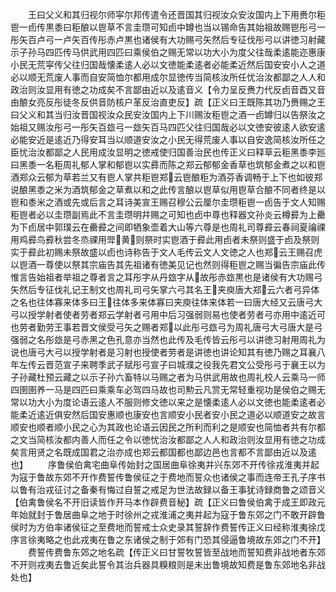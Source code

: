 <!-- { "loadSidebar": true } -->
　　王曰父义和其归视尔师寜尔邦传遣令还晋国其归视汝众安汝国内上下用赉尔秬鬯一卣传黒黍曰秬酿以鬯草不言圭瓒可知卣中罇也当以锡命告其始祖故赐鬯彤弓一彤矢百卢弓一卢矢百传彤赤卢黒也诸侯有大功赐弓矢然后专征伐彤弓以讲徳习射藏示子孙马四匹传马供武用四匹曰乘侯伯之赐无常以功大小为度父往哉柔逺能迩惠康小民无荒寜传父往归国哉懐柔逺人必以文徳能柔逺者必能柔近然后国安安小人之道必以顺无荒废人事而自安简恤尔都用成尔显徳传当简核汝所任忧治汝都鄙之人人和政治则汝显用有徳之功成矣不言鄙由近以及逺音义【令力呈反赉力代反卣音酉又音由酿女亮反彤徒冬反供音防核户革反治直吏反】疏【正义曰王既陈其功乃赉赐之王曰父义和其当归汝晋国视汝众民安汝国内上下川赐汝秬鬯之酒一卣罇归以告祭汝之始祖又赐汝彤弓一彤矢百玈弓一玈矢百马四匹父往归国哉必以文徳安彼逺人欲安逺必能安近是逺近乃得安耳当以顺道安汝之小民无得荒废人事以自安逸简核汝所任之臣忧治汝都鄙之人民用成汝显明之徳戒使归国善治民也传正义曰释草云秬黑黍李廵曰黑黍一名秬周礼郁人掌和郁鬯以实彞而陈之郑云郁郁金香草也筑郁金煮之以和鬯酒郑众云郁为草若兰又有鬯人掌共秬鬯郑云鬯酿秬为酒芬香调畅于上下也如彼郑说酿黑黍之米为酒筑郁金之草煮以和之此传言酿以鬯草似用鬯草合酿不同者终是以鬯和黍米之酒或先或后言之耳诗美宣王赐召穆公云厘尔圭瓒秬鬯一卣告于文人知赐秬鬯者必以圭瓒副焉此不言圭瓒明幷赐之可知也卣中尊也释器文孙炎云樽彛为上罍为下卣居中郭璞云在罍彛之间即牺象壶着大山等六尊是也周礼司尊彛云春祠夏禴祼用鸡彛鸟彛秋尝冬烝祼用斝黄则祭时实鬯酒于彛此用卣者未祭则盛于卣及祭则实于彛此初赐未祭故盛以卣也诗称告于文人毛传云文人文徳之人也郑云王赐召虎以鬯酒一尊使以祭其宗庙告其先祖诸有徳美见记也然则得秬鬯之赐当徧告宗庙此传惟言告始祖者举祖之尊者言之耳彤字从丹玈字从故彤赤玈黒也是诸侯有大功赐弓矢然后专征伐礼记王制文也周礼司弓矢掌六弓其名王夹庾唐大郑云六者弓异体之名也往体寡来体多曰王往体多来体寡曰夹庾往体来体若一曰唐大经又云唐弓大弓以授学射者使者劳者郑云学射者弓用中后习强弱则易也使者劳者弓亦用中逺近可也劳者勤劳王事若晋文侯受弓矢之赐者郑以此彤弓玈弓为周礼唐弓大弓唐大是弓强弱之名彤玈是弓赤黑之色孔意亦当然也此传及毛传皆云彤弓以讲徳习射用周礼为说也唐弓大弓以授学射者是习射也授使者劳者是讲徳也讲论知其有徳乃赐之耳襄八年左传云晋范宣子来聘季武子赋彤弓宣子曰城濮之役我先君文公受彤弓于襄王以为子孙藏杜预云藏之以示子孙六畜特以马赐之者为马供武用故也周礼校人云乘马一师四圉圉养一马是四匹曰乘乘车必驾四马故也司勲云凡赏无常轻重视功是侯伯之赐无常以功大小为度论语云逺人不服则修文徳以来之是懐柔逺人必以文徳也能柔逺者必能柔近逺近俱安然后国安惠顺也康安也言顺安小民者安小民之道必以顺道安之故言顺安也顺者顺小民之心为其政也论语云因民之所利而利之是顺安也简恤者共有尔都之文当简核汝都内善人而任之令以徳忧治汝都鄙之人人和政治则汝显用有徳之功成矣言用贤之名既成国君之治亦成也郑云都国都也鄙边邑也言都不言鄙由近以及逺也】
　　序鲁侯伯禽宅曲阜传始封之国居曲阜徐夷并兴东郊不开传徐戎淮夷并起为寇于鲁故东郊不开作费誓传鲁侯征之于费地而誓众也诸侯之事而连帝王孔子序书以鲁有治戎征讨之备秦有悔过自誓之戒足为世法故録以备王事犹诗録商鲁之颂音义【伯禽鲁侯名不开旧读皆作开马本作辟费音秘】疏【正义曰鲁侯伯禽于成王即政元年始就封于鲁居曲阜之地于时徐州之戎淮浦之夷并起为寇于鲁东郊之门不敢开辟鲁侯时为方伯率诸侯征之至费地而誓戒士众史录其誓辞作费誓传正义曰经称淮夷徐戊序言徐夷略之也此戎夷在鲁之东诸侯之制于郊有门恐其侵逼鲁境故东郊之门不开】
　　费誓传费鲁东郊之地名疏【传正义曰甘誓牧誓皆至战地而誓知费非战地者东郊不开则戎夷去鲁近矣此誓令其治兵器具糗粮则是未出鲁境故知费是鲁东郊地名非战处也】
